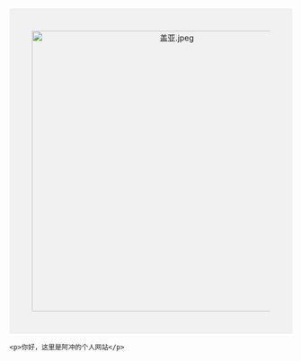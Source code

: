 
<div style="
  background-color:#f1f1f1;
  text-align:center;
  padding:40px;
  ">
   <img src="https://i.imgs.ovh/2025/04/05/OD74Y.jpeg" alt="盖亚.jpeg" width="500px" height="500px"border="0"> </img> 
</div>
    
    <p>你好，这里是阿冲的个人网站</p>
